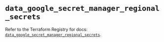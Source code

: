 # `data_google_secret_manager_regional_secrets`

Refer to the Terraform Registry for docs: [`data_google_secret_manager_regional_secrets`](https://registry.terraform.io/providers/hashicorp/google/6.18.1/docs/data-sources/secret_manager_regional_secrets).

